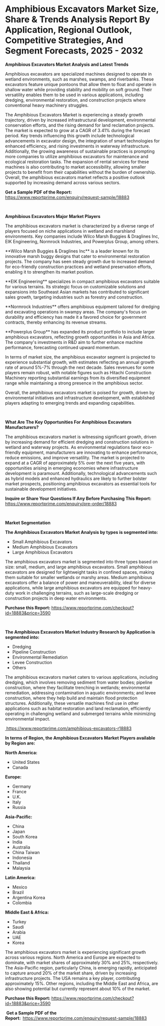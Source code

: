 <p><h1>Amphibious Excavators Market Size, Share & Trends Analysis Report By Application, Regional Outlook, Competitive Strategies, And Segment Forecasts, 2025 - 2032</h1></p><p><strong>Amphibious Excavators Market Analysis and Latest Trends</strong></p>
<p><p>Amphibious excavators are specialized machines designed to operate in wetland environments, such as marshes, swamps, and riverbanks. These excavators feature unique pontoons that allow them to float and operate in shallow water while providing stability and mobility on soft ground. Their versatility enables them to be used in various applications, including dredging, environmental restoration, and construction projects where conventional heavy machinery struggles.</p><p>The Amphibious Excavators Market is experiencing a steady growth trajectory, driven by increased infrastructural development, environmental conservation efforts, and the rising demand for land reclamation projects. The market is expected to grow at a CAGR of 3.41% during the forecast period. Key trends influencing this growth include technological advancements in excavator design, the integration of smart technologies for enhanced efficiency, and rising investments in waterway infrastructure. Additionally, the growing awareness of sustainable practices is prompting more companies to utilize amphibious excavators for maintenance and ecological restoration tasks. The expansion of rental services for these machines is also contributing to market accessibility, allowing smaller projects to benefit from their capabilities without the burden of ownership. Overall, the amphibious excavators market reflects a positive outlook supported by increasing demand across various sectors.</p></p>
<p><strong>Get a Sample PDF of the Report:&nbsp;</strong> <a href="https://www.reportprime.com/enquiry/request-sample/18883?utm_campaign=4531&utm_medium=2&utm_source=Github&utm_content=ia&utm_term=19052025&utm_id=amphibious-excavators">https://www.reportprime.com/enquiry/request-sample/18883</a></p>
<p>&nbsp;</p>
<p><strong>Amphibious Excavators Major Market Players</strong></p>
<p><p>The amphibious excavators market is characterized by a diverse range of players focused on niche applications in wetland and marshland environments. Key companies include Wilco Marsh Buggies & Draglines Inc, EIK Engineering, Normrock Industries, and Powerplus Group, among others.</p><p>**Wilco Marsh Buggies & Draglines Inc** is a leader known for its innovative marsh buggy designs that cater to environmental restoration projects. The company has seen steady growth due to increased demand for eco-friendly construction practices and wetland preservation efforts, enabling it to strengthen its market position.</p><p>**EIK Engineering** specializes in compact amphibious excavators suitable for various terrains. Its strategic focus on customizable solutions and expansions into Southeast Asian markets has contributed to significant sales growth, targeting industries such as forestry and construction.</p><p>**Normrock Industries** offers amphibious equipment tailored for dredging and excavating operations in swampy areas. The company's focus on durability and efficiency has made it a favored choice for government contracts, thereby enhancing its revenue streams.</p><p>**Powerplus Group** has expanded its product portfolio to include larger amphibious excavators, reflecting growth opportunities in Asia and Africa. The company's investments in R&D aim to further enhance machine performance, forecasting continued upward momentum.</p><p>In terms of market size, the amphibious excavator segment is projected to experience substantial growth, with estimates reflecting an annual growth rate of around 5%-7% through the next decade. Sales revenues for some players remain robust, with notable figures such as Hitachi Construction Machinery reporting substantial earnings from its diversified equipment range while maintaining a strong presence in the amphibious sector.</p><p>Overall, the amphibious excavators market is poised for growth, driven by environmental initiatives and infrastructure development, with established players adapting to emerging trends and expanding capabilities.</p></p>
<p>&nbsp;</p>
<p><strong>What Are The Key Opportunities For Amphibious Excavators Manufacturers?</strong></p>
<p><p>The amphibious excavators market is witnessing significant growth, driven by increasing demand for efficient dredging and construction solutions in wetland and waterway projects. As environmental regulations favor eco-friendly equipment, manufacturers are innovating to enhance performance, reduce emissions, and improve versatility. The market is projected to expand at a CAGR of approximately 5% over the next five years, with opportunities arising in emerging economies where infrastructure development is paramount. Additionally, technological advancements such as hybrid models and enhanced hydraulics are likely to further bolster market prospects, positioning amphibious excavators as essential tools for sustainable development initiatives.</p></p>
<p><strong>Inquire or Share Your Questions If Any Before Purchasing This Report:</strong> <a href="https://www.reportprime.com/enquiry/pre-order/18883?utm_campaign=4531&utm_medium=2&utm_source=Github&utm_content=ia&utm_term=19052025&utm_id=amphibious-excavators">https://www.reportprime.com/enquiry/pre-order/18883</a></p>
<p>&nbsp;</p>
<p><strong>Market Segmentation</strong></p>
<p><strong>The Amphibious Excavators Market Analysis by types is segmented into:</strong></p>
<p><ul><li>Small Amphibious Excavators</li><li>Medium Amphibious Excavators</li><li>Large Amphibious Excavators</li></ul></p>
<p><p>The amphibious excavators market is segmented into three types based on size: small, medium, and large amphibious excavators. Small amphibious excavators are designed for lightweight tasks in confined spaces, making them suitable for smaller wetlands or marshy areas. Medium amphibious excavators offer a balance of power and maneuverability, ideal for diverse applications, while large amphibious excavators are equipped for heavy-duty work in challenging terrains, such as large-scale dredging or construction projects in deep water environments.</p></p>
<p><strong>Purchase this Report:&nbsp;</strong><a href="https://www.reportprime.com/checkout?id=18883&price=3590&utm_campaign=4531&utm_medium=2&utm_source=Github&utm_content=ia&utm_term=19052025&utm_id=amphibious-excavators">https://www.reportprime.com/checkout?id=18883&price=3590</a></p>
<p>&nbsp;</p>
<p><strong>The Amphibious Excavators Market Industry Research by Application is segmented into:</strong></p>
<p><ul><li>Dredging</li><li>Pipeline Construction</li><li>Environmental Remediation</li><li>Levee Construction</li><li>Others</li></ul></p>
<p><p>The amphibious excavators market caters to various applications, including dredging, which involves removing sediment from water bodies; pipeline construction, where they facilitate trenching in wetlands; environmental remediation, addressing contamination in aquatic environments; and levee construction, where they help build and maintain flood protection structures. Additionally, these versatile machines find use in other applications such as habitat restoration and land reclamation, efficiently operating in challenging wetland and submerged terrains while minimizing environmental impact.</p></p>
<p><a href="https://www.reportprime.com/amphibious-excavators-r18883?utm_campaign=4531&utm_medium=2&utm_source=Github&utm_content=ia&utm_term=19052025&utm_id=amphibious-excavators">&nbsp;https://www.reportprime.com/amphibious-excavators-r18883</a></p>
<p><strong>In terms of Region, the Amphibious Excavators Market Players available by Region are:</strong></p>
<p>
    <p> <strong> North America: </strong>
        <ul>
            <li>United States</li>
            <li>Canada</li>
        </ul>
        </p> 
    <p> <strong> Europe: </strong>
        <ul>
            <li>Germany</li>
            <li>France</li>
            <li>U.K.</li>
            <li>Italy</li>
            <li>Russia</li>
        </ul>
        </p> 
    <p> <strong> Asia-Pacific: </strong>
        <ul>
            <li>China</li>
            <li>Japan</li>
            <li>South Korea</li>
            <li>India</li>
            <li>Australia</li>
            <li>China Taiwan</li>
            <li>Indonesia</li>
            <li>Thailand</li>
            <li>Malaysia</li>
        </ul>
        </p> 
    <p> <strong> Latin America: </strong>
        <ul>
            <li>Mexico</li>
            <li>Brazil</li>
            <li>Argentina Korea</li>
            <li>Colombia</li>
        </ul>
        </p> 
    <p> <strong> Middle East & Africa: </strong>
        <ul>
            <li>Turkey</li>
            <li>Saudi</li>
            <li>Arabia</li>
            <li>UAE</li>
            <li>Korea</li>
        </ul>
    </p>
    </p>
<p><p>The amphibious excavators market is experiencing significant growth across various regions. North America and Europe are expected to dominate, with market shares of approximately 30% and 25%, respectively. The Asia-Pacific region, particularly China, is emerging rapidly, anticipated to capture around 20% of the market share, driven by increasing infrastructure projects. The USA remains a key player, contributing approximately 15%. Other regions, including the Middle East and Africa, are also showing potential but currently represent about 10% of the market.</p></p>
<p><strong>Purchase this Report: </strong><a href="https://www.reportprime.com/checkout?id=18883&price=3590&utm_campaign=4531&utm_medium=2&utm_source=Github&utm_content=ia&utm_term=19052025&utm_id=amphibious-excavators">https://www.reportprime.com/checkout?id=18883&price=3590</a></p>
<p>&nbsp;<strong>Get a Sample PDF of the Report:&nbsp;&nbsp;</strong><a href="https://www.reportprime.com/enquiry/request-sample/18883?utm_campaign=4531&utm_medium=2&utm_source=Github&utm_content=ia&utm_term=19052025&utm_id=amphibious-excavators">https://www.reportprime.com/enquiry/request-sample/18883</a></p>
<p><strong></strong></p>
<p><p></p><p></p><p></p></p>